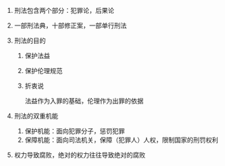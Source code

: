 1. 刑法包含两个部分：犯罪论，后果论

2. 一部刑法典，十部修正案，一部单行刑法

3. 刑法的目的

   1. 保护法益

   2. 保护伦理规范

   3. 折衷说

      法益作为入罪的基础，伦理作为出罪的依据 

4. 刑法的双重机能

   1. 保护机能：面向犯罪分子，惩罚犯罪
   2. 保障机能：面向司法机关，保障（犯罪人）人权，限制国家的刑罚权利

5. 权力导致腐败，绝对的权力往往导致绝对的腐败